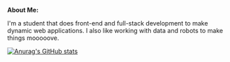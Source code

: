 **About Me:**

I'm a student that does front-end and full-stack development to make dynamic web applications. I also like working with data and robots to make things mooooove.

[![Anurag's GitHub stats](https://github-readme-stats-one-fawn.vercel.app/api?username=Larry-Larriee&show_icons=true&theme=swift)](github-readme-stats-larry-larriee.vercel.app)

<!-- Credits to https://github.com/anuraghazra/github-readme-stats for the awesome profile statisics! -->
